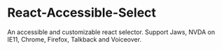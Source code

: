# React-Accessible-Select
An accessible and customizable react selector.
Support Jaws, NVDA on IE11, Chrome, Firefox, Talkback and Voiceover.
